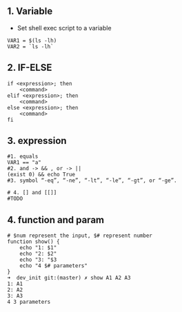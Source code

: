 ## 1. Variable
- Set shell exec script to a variable
```
VAR1 = $(ls -lh)
VAR2 = `ls -lh`
```

## 2. IF-ELSE
```
if <expression>; then
    <command>
elif <expression>; then
    <command>
else <expression>; then
    <command>
fi

```

## 3. expression 
```shell
#1. equals
VAR1 == "a"
#2. and -> && , or -> ||
(exist 0) && echo True
#3. symbol “-eq”, “-ne”, “-lt”, “-le”, “-gt”, or “-ge”.

# 4. [] and [[]]
#TODO 
```

## 4. function and param
```
# $num represent the input, $# represent number  
function show() {
    echo "1: $1"
    echo "2: $2"
    echo "3: "$3
    echo "4 $# parameters"
}
➜  dev_init git:(master) ✗ show A1 A2 A3
1: A1
2: A2
3: A3
4 3 parameters



```